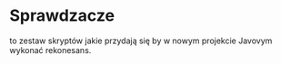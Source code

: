 # Sprawdzacze

to zestaw skryptów jakie przydają się by w nowym projekcie Javovym wykonać rekonesans.
